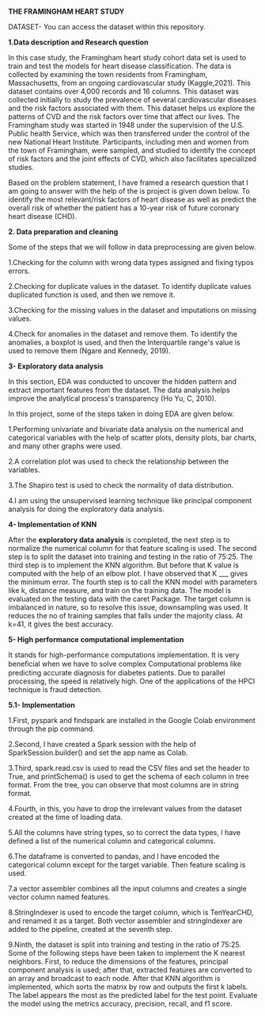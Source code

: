 **THE FRAMINGHAM HEART STUDY**

DATASET- You can access the dataset within this repository.

**1.Data description and Research question**

In this case study, the Framingham heart study cohort data set is used to train and test the models for heart disease classification. The data is collected by examining the town residents from Framingham, Massachusetts, from an ongoing cardiovascular study (Kaggle,2021). This dataset contains over 4,000 records and 16 columns. This dataset was collected initially to study the prevalence of several cardiovascular diseases and the risk factors associated with them. This dataset helps us explore the patterns of CVD and the risk factors over time that affect our lives. The Framingham study was started in 1948 under the supervision of the U.S. Public health Service, which was then transferred under the control of the new National Heart Institute. Participants, including men and women from the town of Framingham, were sampled, and studied to identify the concept of risk factors and the joint effects of CVD, which also facilitates specialized studies.

Based on the problem statement, I have framed a research question that I am going to answer with the help of the is project is given down below.
To identify the most relevant/risk factors of heart disease as well as predict the overall risk of whether the patient has a 10-year risk of future coronary heart disease (CHD).

**2. Data preparation and cleaning**
  
  Some of the steps that we will follow in data preprocessing are given below.
  
  1.Checking for the column with wrong data types assigned and fixing typos errors.
  
  2.Checking for duplicate values in the dataset. To identify duplicate values duplicated function is used, and then we remove it.
  
  3.Checking for the missing values in the dataset and imputations on missing values. 
  
  4.Check for anomalies in the dataset and remove them. To identify the anomalies, a boxplot is used, and then the Interquartile range's value is used to remove them (Ngare and Kennedy, 2019).


**3- Exploratory data analysis**

In this section, EDA was conducted to uncover the hidden pattern and extract important features from the dataset. The data analysis helps improve the analytical process's transparency (Ho Yu, C, 2010).

In this project, some of the steps taken in doing EDA are given below.

1.Performing univariate and bivariate data analysis on the numerical and categorical variables with the help of scatter plots, density plots, bar charts, and many other graphs were used.

2.A correlation plot was used to check the relationship between the variables.

3.The Shapiro test is used to check the normality of data distribution.

4.I am using the unsupervised learning technique like principal component analysis for doing the exploratory data analysis.

**4- Implementation of KNN**

After the **exploratory data analysis** is completed, the next step is to normalize the numerical column for that feature scaling is used.
The second step is to split the dataset into training and testing in the ratio of 75:25. 
The third step is to implement the KNN algorithm. But before that K value is computed with the help of an elbow plot. I have observed that K ___ gives the minimum error. 
The fourth step is to call the KNN model with parameters like k, distance measure, and train on the training data.
The model is evaluated on the testing data with the caret Package.
The target column is imbalanced in nature, so to resolve this issue, downsampling was used. It reduces the no of training samples that falls under the majority class. At k=41, it gives the best accuracy.

**5- High performance computational implementation**

It stands for high-performance computations implementation. It is very beneﬁcial when we have to solve complex Computational problems like predicting accurate diagnosis for diabetes patients. Due to parallel processing, the speed is relatively high. One of the applications of the HPCI technique is fraud detection. 

**5.1- Implementation**

1.First, pyspark and findspark are installed in the Google Colab environment through the pip command.

2.Second, I have created a Spark session with the help of SparkSession.builder() and set the app name as Colab.

3.Third, spark.read.csv is used to read the CSV files and set the header to True, and printSchema() is used to get the schema of each column in tree format. From the tree, you can observe that most columns are in string format.

4.Fourth, in this, you have to drop the irrelevant values from the dataset created at the time of loading data.

5.All the columns have string types, so to correct the data types, I have defined a list of the numerical column and categorical columns.

6.The dataframe is converted to pandas, and I have encoded the categorical column except for the target variable. Then feature scaling is used.

7.a vector assembler combines all the input columns and creates a single vector column named features.

8.StringIndexer is used to encode the target column, which is TenYearCHD, and renamed it as a target. Both vector assembler and stringIndexer are added to the pipeline, created at the seventh step.

9.Ninth, the dataset is split into training and testing in the ratio of 75:25.
Some of the following steps have been taken to implement the K nearest neighbors. First, to reduce the dimensions of the features, principal component analysis is used; after that, extracted features are converted to an array and broadcast to each node. After that KNN algorithm is implemented, which sorts the matrix by row and outputs the first k labels. The label appears the most as the predicted label for the test point.
Evaluate the model using the metrics accuracy, precision, recall, and f1 score.

